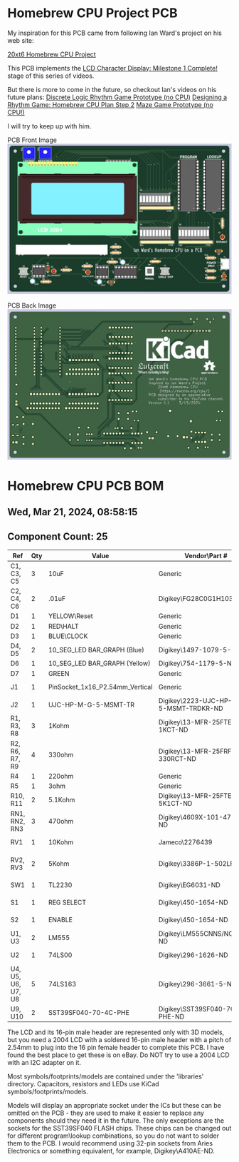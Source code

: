 # Homebrew CPU Project PCB

My inspiration for this PCB came from following Ian Ward's project on his web site:

[20xt6 Homebrew CPU Project](https://excess.org/cpu/)

This PCB implements the [LCD Character Display: Milestone 1 Complete!](https://www.youtube.com/watch?v=neW9uogt1gw) stage of this series of videos. 

But there is more to come in the future, so checkout Ian's videos on his future plans:
[Discrete Logic Rhythm Game Prototype (no CPU)](https://www.youtube.com/watch?v=yo5xX4GLc_U)
[Designing a Rhythm Game: Homebrew CPU Plan Step 2](https://www.youtube.com/watch?v=taPa7SQpib4)
[Maze Game Prototype (no CPU!)](https://www.youtube.com/shorts/fGyHHWiAYDM)

I will try to keep up with him.

PCB Front Image
![PCB Front Image](homebrew-cpu-pcb-front.jpg)

PCB Back Image
![PCB Back Image](homebrew-cpu-pcb-back.jpg)

# Homebrew CPU PCB BOM

## Wed, Mar 21, 2024, 08:58:15

## Component Count: 25

Ref | Qty | Value | Vendor\Part # | Description
----|-----|-------|---------------|-----------
C1, C3, C5 | 3 | 10uF | Generic | Electrolytic capacitor
C2, C4, C6 | 2 | .01uF | Digikey\FG28C0G1H103JNT06 | Unpolarized capacitor 
D1 | 1 | YELLOW\Reset | Generic | LED\3mm\Yellow
D2 | 1 | RED\HALT | Generic | LED\3mm\Red 
D3 | 1 | BLUE\CLOCK | Generic | LED\3mm\Blue
D4, D5 | 2 | 10_SEG_LED BAR_GRAPH (Blue) | Digikey\1497-1079-5-ND | LED Bar Graph\Blue\1x10 
D6 | 1 | 10_SEG_LED  BAR_GRAPH (Yellow) | Digikey\754-1179-5-ND | LED Bar Graph\Yellow\1x10 
D7 | 1 | GREEN | Generic | LED\3mm\Green 
J1 | 1 | PinSocket_1x16_P2.54mm_Vertical | Generic | Female Pin Header\1x16\2.54mm pitch
J2 | 1 | UJC-HP-M-G-5-MSMT-TR | Digikey\2223-UJC-HP-M-G-5-MSMT-TRDKR-ND | Type C/20 VDC/3A/Horizontal/6 Pin/Power Only
R1, R3, R8 | 3 | 1Kohm | Digikey\13-MFR-25FTE52-1KCT-ND | Resistor\1Kohm\1%\1/4W\Axial
R2, R6, R7, R9 | 4 | 330ohm | Digikey\13-MFR-25FRF52-330RCT-ND | Resistor\330ohm\1%\1/4W\Axial
R4 | 1 | 220ohm | Generic | Resistor\220ohm\1%\1/4W\Axial
R5 | 1 | 3ohm | Generic | Resistor\3ohm\1%\1/4W\Axial
R10, R11 | 2 | 5.1Kohm | Digikey\13-MFR-25FTE52-5K1CT-ND | Resistor\5K1ohm\1%\1/4W\Axial
RN1, RN2, RN3 | 3 | 470ohm | Digikey\4609X-101-471LF-ND | Resistor Array\8 Resistors\470ohm\9SIP
RV1 | 1 | 10Kohm | Jameco\2276439 | Panasonic EWAQ30C15A14 Audio Slide Pot
RV2, RV3 | 2 | 5Kohm | Digikey\3386P-1-502LF | Trimmer Pot\5Kohms\0.5W\1/2W\Through Hole
SW1 | 1 | TL2230 | Digikey\EG6031-ND | Switch\Pushbutton\DPDT\Through Hole
S1 | 1 | REG SELECT | Digikey\450-1654-ND | Switch\Tactile\SPST-NO\0.05A\24V\Through Hole
S2 | 1 | ENABLE | Digikey\450-1654-ND | Switch\Tactile\SPST-NO\0.05A\24V\Through Hole
U1, U3 | 2 | LM555 | Digikey\LM555CNNS/NOPB-ND | 555 Timer/Oscillator\100kHz\8-PDIP
U2 | 1 | 74LS00 | Digikey\296-1626-ND | NAND Gate IC 4 Channel 14-PDIP
U4, U5, U6, U7, U8 | 5 | 74LS163 | Digikey\296-3661-5-ND | Binary Counter\4 Bit\Positive Edge\16-PDIP
U9, U10 | 2 | SST39SF040-70-4C-PHE | Digikey\SST39SF040-70-4C-PHE-ND | FLASH Memory\4Mbit\70ns\32-PDIP

The LCD and its 16-pin male header are represented only with 3D models, but you need a 2004 LCD with a soldered 16-pin male header with a pitch of 2.54mm to plug into the 16 pin female header to complete this PCB. I have found the best place to get these is on eBay.
 Do NOT try to use a 2004 LCD with an I2C adapter on it.

Most symbols/footprints/models are contained under the 'libraries' directory. Capacitors, resistors and LEDs use KiCad symbols/footprints/models.

Models will display an appropriate socket under the ICs but these can be omitted on the PCB - they are used to make it easier to replace any components should they need it in the future. The only exceptions are the sockets for the SST39SF040 FLASH chips. These chips can be changed out for different program\lookup combinations, so you do not want to solder them to the PCB. I would recommend using 32-pin sockets from Aries Electronics or something equivalent, for example, Digikey\A410AE-ND.